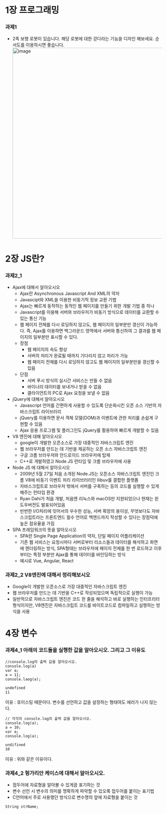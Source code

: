 # 1장 프로그래밍
### 과제1
+ 2족 보행 로봇이 있습니다. 해당 로봇에 대한 걷다라는 기능을 디자인 해보세요. 순서도를 이용하시면 좋습니다.
  <img width="614" alt="image" src="https://github.com/sieunrla03/202302-illegalstudy-JS/assets/106252274/3c533a41-827d-4a9f-bae3-4454d4a11963">

# 2장 JS란?
### 과제2_1
+ Ajax에 대해서 알아오시오
   + Ajax란 Asynchronous Javascript And XML의 약자
   + Javascipt와 XML을 이용한 비동기적 정보 교환 기법
   + Ajax는 빠르게 동작하는 동적인 웹 페이지를 만들기 위한 개발 기법 중 하나
   + Javascript를 이용해 서버와 브라우저가 비동기 방식으로 데이터를 교환할 수 있는 통신 기능
   + 웹 페이지 전체를 다시 로딩하지 않고도, 웹 페이지의 일부분만 갱신이 가능하다. 즉, Ajax를 이용하면 백그라운드 영역에서 서버와 틍신하여 그 결과를 웹 페이지의 일부분만 표시할 수 있다.
   + 장점
     + 웹 페이지의 속도 향상
     + 서버의 처리가 완료될 때까지 기다리지 않고 처리가 가능
     + 웹 페이지 전체를 다시 로딩하지 않고도 웹 페이지의 일부분만을 갱신할 수 있음
  + 단점
    + 서버 푸시 방식의 실시간 서비스는 만들 수 없음
    + 바이너리 데이터를 보내거나 받을 수 없음
    + 클라이언트의 PC로 Ajax 요청을 보낼 수 없음
+ jQuery에 대해서 알아오시오
  + Javascript 언어를 간편하게 사용할 수 있도록 단순화시킨 오픈 소스 기반의 자바스크립트 라이브러리
  + jQuery를 이용하면 문서 객체 모델(DOM)과 이벤트에 관한 처리를 손쉽게 구현할 수 있음
  + Ajax 응용 프로그램 및 플러그인도 jQuery를 활용하여 빠르게 개발할 수 있음
+ V8 엔진에 대해 알아오시오
  +  google이 개발한 오픈소스로 가장 대중적인 자바스크립트 엔진
  +  웹 브라우저를 만드는 데 기반을 제공하는 오픈 소스 자바스크립트 엔진
  +  구글 크롬 브라우저와 안드로이드 브라우저에 탑재
  +  C++로 개발하였고 Node JS 런타임 및  크롬 브라우저에 사용
+ Node JS 에 대해서 알아오시오
  + 2009년 5월 27일 처음 소개된 Node.JS는 오픈소스 자바스크립트 엔진인 크롬 V8에 비동기 이벤트 처리 라이브러리인 llibuv를 결합한 플랫폼
  + 자바스크립트로 브라우저 밖에서 서버를 구축하는 등의 코드를 실행할 수 있게 해주는 런타임 환경
  + Ryan Dahi가 처음 개발, 처음엔 리눅스와 macOS만 지원되었으나 현재는 윈도우버전도 발표되어있음
  + 빈번한 I/O처리에 잇어서의 우수한 성능, 서버 확장의 용이성, 무엇보다도 자바스크립트라는 프론트엔드 필수 언어로 백엔드까지 작성할 수 있다는 장점덕에 높은 점유율을 가짐
+ SPA 프레임워크의 뜻을 알아오시오
  + SPA란 Single Page Application의 약자, 단일 페이지 어플리케이션
  + 기존 웹 서비스는 요청시마다 서버로부터 리소스들과 데이터를 해석하고 화면에 렌더링하는 방식, SPA형태는 브라우저에 페이지 전체를 한 번 로드하고 이후부터는 특정 부분만 Ajax를 통해 데이터를 바인딩하는 방식
  + 예시로 Vue, Angular, React
### 과제2_2 V8엔진에 대해서 정리해보시오
+ Google이 개발한 오픈소스로 가장 대중적인 자바스크립트 엔진
+ 웹 브라우저를 만드는 데 기반을 C++로 작성되었으며 독립적으로 실행이 가능
+ 일반적으로 자바스크립트 엔진은 코드 한 줄을 해석하고 바로 실행하는 인터프리터 형식이지만, V8엔진은 자바스크립트 코드를 바이트코드로 컴파일하고 실행하는 방식을 사용
# 4장 변수
### 과제4_1 아래의 코드들을 실행한 값을 알아오시오. 그리고 그 이유도 
  ```
//console.log의 출력 값을 알아오시오.
  console.log(a)
  var a;
  a = 11;
  console.laog(a);
```
```
undefined
11
```
이유 : 호이스팅 때문이다. 변수를 선언하고 값을 설정하는 형태여도 에러가 나지 않는다.
```
// 각각의 console.log의 출력 값을 알아오시오.
console.log(a);
a = 10;
var a;
console.log(a);
```
```
undifined
10
```
이유 : 위와 같은 이유이다.
### 과제4_2 헝가리안 케이스에 대해서 알아오시오.
+ 접두어에 자료형을 알아볼 수 있게끔 표기하는 것
+ 변수 선언 시 변수의 의미를 명확하게 파악할 수 있오록 접두어를 붙이는 표기법
+ C언어에서 주로 사용했던 방식으로 변수명의 앞에 자료형을 붙이는 것
```
String strName;
```
